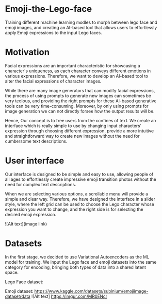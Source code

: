 # Emoji-the-Lego-face
Training different machine learning modles to morph between lego face and emoji images, and creating an AI-based tool that allows users to effortlessly apply Emoji expressions to the input Lego faces.

# Motivation
Facial expressions are an important characteristic for showcasing a character's uniqueness, as each character conveys different emotions in various expressions. Therefore, we want to develop an AI-based tool to alter the facial expressions of character images.

While there are many image generators that can modify facial expressions, the process of using prompts to generate new images can sometimes be very tedious, and providing the right prompts for these AI-based generative tools can be very time-consuming. Moreover, by only using prompts for image generation we can not directly forsee how the output results will be.

Hence, Our concept is to free users from the confines of text. We create an interface which is really simple to use by changing input characters' expression through choosing different expression,  provide a more intuitive and straightforward way to create new images without the need for cumbersome text descriptions.

# User interface
Our interface is designed to be simple and easy to use, allowing people of all ages to effortlessly create impressive emoji transition photos without the need for complex text descriptions.

When we are selecting various options, a scrollable menu will provide a simple and clear way. Therefore, we have designed the interface in a slider style, where the left grid can be used to choose the Lego character whose expression you want to change, and the right side is for selecting the desired emoji expression.

![Alt text](image link)

# Datasets 
In the first stage, we decided to use Variational Autoencoders as the ML model for training. We input the Lego face and emoji datasets into the same category for encoding, bringing both types of data into a shared latent space.

Lego Face dataset:

Emoji dataset:
https://www.kaggle.com/datasets/subinium/emojiimage-dataset/data
![Alt text] https://imgur.com/MR0ENcr

